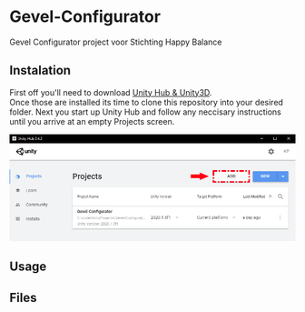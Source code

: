 # Gevel-Configurator
Gevel Configurator project voor Stichting Happy Balance

## Instalation
First off you'll need to download [Unity Hub & Unity3D](https://unity3d.com/get-unity/download).  
Once those are installed its time to clone this repository into your desired folder. 
Next you start up Unity Hub and follow any neccisary instructions until you arrive at an empty Projects screen.

![UnityHub2.png](RepoInfo/UnityHub2.png)
 

## Usage



## Files





